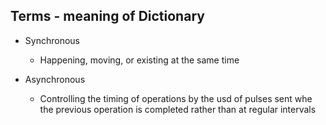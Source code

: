 ## Terms - meaning of Dictionary

* Synchronous
    * Happening, moving, or existing at the same time

* Asynchronous
    * Controlling the timing of operations by the usd of pulses sent whe the
      previous operation is completed rather than at regular intervals
  